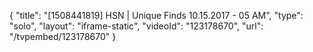 {
    "title": "[1508441819] HSN | Unique Finds 10.15.2017 - 05 AM",
    "type": "solo",
    "layout": "iframe-static",
    "videoId": "123178670",
    "url": "\/tvpembed\/123178670"
}